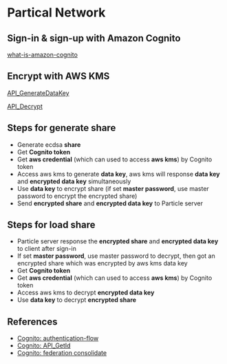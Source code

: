 # Partical Network

## Sign-in & sign-up with Amazon Cognito

[what-is-amazon-cognito](https://docs.aws.amazon.com/cognito/latest/developerguide/what-is-amazon-cognito.html)

## Encrypt with AWS KMS

[API_GenerateDataKey](https://docs.aws.amazon.com/kms/latest/APIReference/API_GenerateDataKey.html)

[API_Decrypt](https://docs.aws.amazon.com/kms/latest/APIReference/API_Decrypt.html#API_Decrypt_RequestParameters)

## Steps for generate share

* Generate ecdsa **share**
* Get **Cognito token**
* Get **aws credential** (which can used to access **aws kms**) by Cognito token
* Access aws kms to generate **data key**, aws kms will response **data key** and **encrypted data key** simultaneously
* Use **data key** to encrypt share (if set **master password**, use master password to encrypt the encrypted share)
* Send **encrypted share** and **encrypted data key** to Particle server

## Steps for load share

* Particle server response the **encrypted share** and **encrypted data key** to client after sign-in
* If set **master password**, use master password to decrypt, then got an encrypted share which was encrypted by aws kms data key
* Get **Cognito token**
* Get **aws credential** (which can used to access **aws kms**) by Cognito token
* Access aws kms to decrypt **encrypted data key**
* Use **data key** to decrypt **encrypted share**

## References

* [Cognito: authentication-flow](https://docs.aws.amazon.com/cognito/latest/developerguide/authentication-flow.html)
* [Cognito: API_GetId](https://docs.aws.amazon.com/cognitoidentity/latest/APIReference/API_GetId.html)
* [Cognito: federation consolidate](https://docs.aws.amazon.com/cognito/latest/developerguide/cognito-user-pools-identity-federation-consolidate-users.html)
